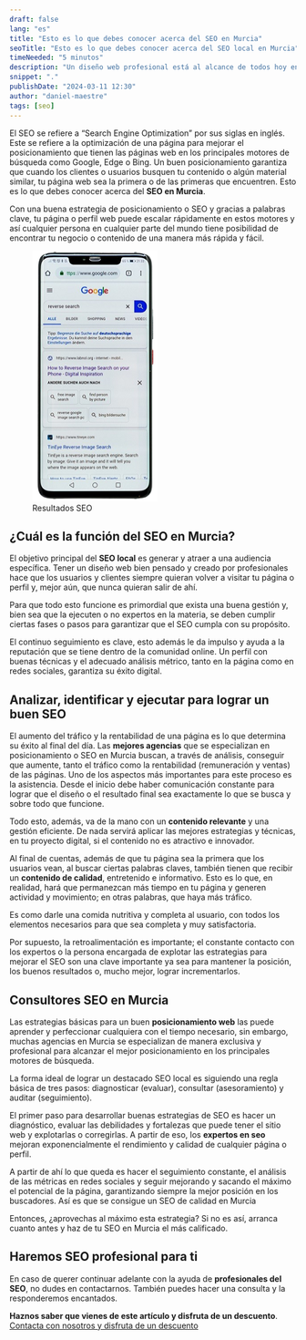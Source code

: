 ```yaml
---
draft: false
lang: "es"
title: "Esto es lo que debes conocer acerca del SEO en Murcia"
seoTitle: "Esto es lo que debes conocer acerca del SEO local en Murcia"
timeNeeded: "5 minutos"
description: "Un diseño web profesional está al alcance de todos hoy en día, para saber si es de calidad debe estar hecho a medida para el negocio, asegurando que convierta usuarios en clientes."
snippet: "."
publishDate: "2024-03-11 12:30"
author: "daniel-maestre"
tags: [seo]
---
```


El SEO se refiere a “Search Engine Optimization” por sus siglas en inglés. Este se refiere a la optimización de una página para mejorar el posicionamiento que tienen las páginas web en los principales motores de búsqueda como Google, Edge o Bing. Un buen posicionamiento garantiza que cuando los clientes o usuarios busquen tu contenido o algún material similar, tu página web sea la primera o de las primeras que encuentren. Esto es lo que debes conocer acerca del **SEO en Murcia**.

Con una buena estrategia de posicionamiento o SEO y gracias a palabras clave, tu página o perfil web puede escalar rápidamente en estos motores y así cualquier persona en cualquier parte del mundo tiene posibilidad de encontrar tu negocio o contenido de una manera más rápida y fácil.

<figure>
<img class="mx-auto" src="/src/assets/seo-murcia.webp" title="Seo en Murcia" alt="SEO en Murcia" width="220" height="440" loading="lazy"/>
<figcaption class="text-center">Resultados SEO<figcaption>
</figure>

## ¿Cuál es la función del SEO en Murcia?

El objetivo principal del **SEO local** es generar y atraer a una audiencia específica. Tener un diseño web bien pensado y creado por profesionales hace que los usuarios y clientes siempre quieran volver a visitar tu página o perfil y, mejor aún, que nunca quieran salir de ahí.

Para que todo esto funcione es primordial que exista una buena gestión y, bien sea que la ejecuten o no expertos en la materia, se deben cumplir ciertas fases o pasos para garantizar que el SEO cumpla con su propósito.

El continuo seguimiento es clave, esto además le da impulso y ayuda a la reputación que se tiene dentro de la comunidad online. Un perfil con buenas técnicas y el adecuado análisis métrico, tanto en la página como en redes sociales, garantiza su éxito digital.

## Analizar, identificar y ejecutar para lograr un buen SEO

El aumento del tráfico y la rentabilidad de una página es lo que determina su éxito al final del día. Las **mejores agencias** que se especializan en posicionamiento o SEO en Murcia buscan, a través de análisis, conseguir que aumente, tanto el tráfico como la rentabilidad (remuneración y ventas) de las páginas.
Uno de los aspectos más importantes para este proceso es la asistencia. Desde el inicio debe haber comunicación constante para lograr que el diseño o el resultado final sea exactamente lo que se busca y sobre todo que funcione.

Todo esto, además, va de la mano con un **contenido relevante** y una gestión eficiente. De nada servirá aplicar las mejores estrategias y técnicas, en tu proyecto digital, si el contenido no es atractivo e innovador. 

Al final de cuentas, además de que tu página sea la primera que los usuarios vean, al buscar ciertas palabras claves, también tienen que recibir un **contenido de calidad**, entretenido e informativo. Esto es lo que, en realidad, hará que permanezcan más tiempo en tu página y generen actividad y movimiento; en otras palabras, que haya más tráfico.

Es como darle una comida nutritiva y completa al usuario, con todos los elementos necesarios para que sea completa y muy satisfactoria.

Por supuesto, la retroalimentación es importante; el constante contacto con los expertos o la persona encargada de explotar las estrategias para mejorar el SEO son una clave importante ya sea para mantener la posición, los buenos resultados o, mucho mejor, lograr incrementarlos.

## Consultores SEO en Murcia

Las estrategias básicas para un buen **posicionamiento web** las puede aprender y perfeccionar cualquiera con el tiempo necesario, sin embargo, muchas agencias en Murcia se especializan de manera exclusiva y profesional para alcanzar el mejor posicionamiento en los principales motores de búsqueda.

La forma ideal de lograr un destacado SEO local es siguiendo una regla básica de tres pasos: diagnosticar (evaluar), consultar (asesoramiento) y auditar (seguimiento).

El primer paso para desarrollar buenas estrategias de SEO es hacer un diagnóstico, evaluar las debilidades y fortalezas que puede tener el sitio web y explotarlas o corregirlas. A partir de eso, los **expertos en seo** mejoran exponencialmente el rendimiento y calidad de cualquier página o perfil.

A partir de ahí lo que queda es hacer el seguimiento constante, el análisis de las métricas en redes sociales y seguir mejorando y sacando el máximo el potencial de la página, garantizando siempre la mejor posición en los buscadores. Así es que se consigue un SEO de calidad en Murcia

Entonces, ¿aprovechas al máximo esta estrategia? Si no es así, arranca cuanto antes y haz de tu SEO en Murcia el más calificado. 

## Haremos SEO profesional para ti

En caso de querer continuar adelante con la ayuda de **profesionales del SEO**, no dudes en contactarnos. También puedes hacer una consulta y la responderemos encantados.

**Haznos saber que vienes de este artículo y disfruta de un descuento**.
<a href="/es/contacto/" class="w-full flex">
<span class="mx-auto mt-10 inline-flex rounded-full px-5 py-3 text-lg font-semibold transition bg-neutral-950 text-white hover:bg-neutral-800">Contacta con nosotros y disfruta de un descuento</span>
</a>
